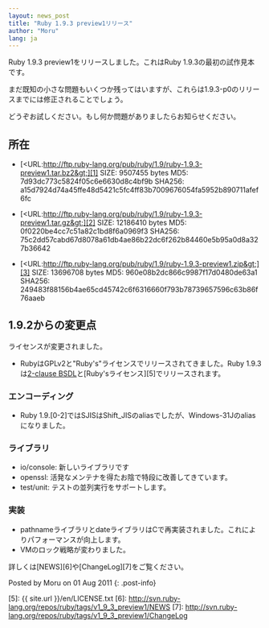 ```yaml
---
layout: news_post
title: "Ruby 1.9.3 preview1リリース"
author: "Moru"
lang: ja
---
```


Ruby 1.9.3 preview1をリリースしました。これはRuby 1.9.3の最初の試作見本 です。

まだ既知の小さな問題もいくつか残ってはいますが、これらは1.9.3-p0のリリー スまでには修正されることでしょう。

どうぞお試しください。もし何か問題がありましたらお知らせください。

## 所在

* [&lt;URL:http://ftp.ruby-lang.org/pub/ruby/1.9/ruby-1.9.3-preview1.tar.bz2&gt;][1]
  SIZE: 9507455 bytes
  MD5: 7d93dc773c5824f05c6e6630d8c4bf9b
  SHA256: a15d7924d74a45ffe48d5421c5fc4ff83b7009676054fa5952b890711afef6fc

* [&lt;URL:http://ftp.ruby-lang.org/pub/ruby/1.9/ruby-1.9.3-preview1.tar.gz&gt;][2]
  SIZE: 12186410 bytes
  MD5: 0f0220be4cc7c51a82c1bd8f6a0969f3
  SHA256: 75c2dd57cabd67d8078a61db4ae86b22dc6f262b84460e5b95a0d8a327b36642

* [&lt;URL:http://ftp.ruby-lang.org/pub/ruby/1.9/ruby-1.9.3-preview1.zip&gt;][3]
  SIZE: 13696708 bytes
  MD5: 960e08b2dc866c9987f17d0480de63a1
  SHA256: 249483f88156b4ae65cd45742c6f6316660f793b78739657596c63b86f76aaeb

## 1.9.2からの変更点

ライセンスが変更されました。

* RubyはGPLv2と\"Ruby\'s\"ライセンスでリリースされてきました。Ruby 1.9.3は[2-clause
  BSDL][4]と[Ruby\'sライセンス][5]でリリースされます。

### エンコーディング

* Ruby 1.9.\[0-2\]ではSJISはShift\_JISのaliasでしたが、Windows-31Jのaliasになりました。

### ライブラリ

* io/console: 新しいライブラリです
* openssl: 活発なメンテナを得たお陰で特段に改善してきています。
* test/unit: テストの並列実行をサポートします。

### 実装

* pathnameライブラリとdateライブラリはCで再実装されました。これによりパフォーマンスが向上します。
* VMのロック戦略が変わりました。

詳しくは[NEWS][6]や[ChangeLog][7]をご覧ください。

Posted by Moru on 01 Aug 2011
{: .post-info}



[1]: http://ftp.ruby-lang.org/pub/ruby/1.9/ruby-1.9.3-preview1.tar.bz2 
[2]: http://ftp.ruby-lang.org/pub/ruby/1.9/ruby-1.9.3-preview1.tar.gz 
[3]: http://ftp.ruby-lang.org/pub/ruby/1.9/ruby-1.9.3-preview1.zip 
[4]: http://en.wikipedia.org/wiki/BSD_licenses#2-clause_license_.28.22Simplified_BSD_License.22_or_.22FreeBSD_License.22.29 
[5]: {{ site.url }}/en/LICENSE.txt 
[6]: http://svn.ruby-lang.org/repos/ruby/tags/v1_9_3_preview1/NEWS 
[7]: http://svn.ruby-lang.org/repos/ruby/tags/v1_9_3_preview1/ChangeLog 
